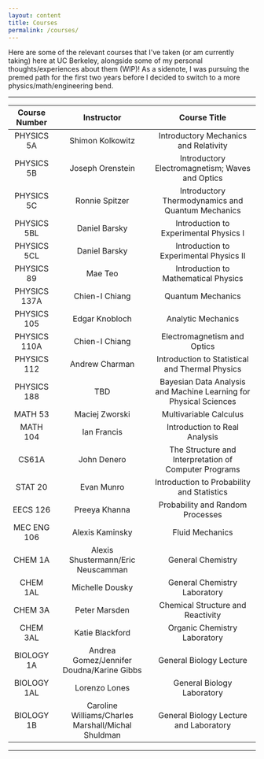 ```yaml
---
layout: content
title: Courses
permalink: /courses/
---
```


Here are some of the relevant courses that I've taken (or am currently taking) here at UC Berkeley, alongside some of my personal thoughts/experiences about them (WIP)! As a sidenote, I was pursuing the premed path for the first two years before I decided to switch to a more physics/math/engineering bend.

--- 

| Course Number| Instructor | Course Title|
|:-------------:|:--------------:|:--------------:|
| PHYSICS 5A | Shimon Kolkowitz | Introductory Mechanics and Relativity |
| PHYSICS 5B | Joseph Orenstein | Introductory Electromagnetism; Waves and Optics |
| PHYSICS 5C | Ronnie Spitzer | Introductory Thermodynamics and Quantum Mechanics | 
| PHYSICS 5BL | Daniel Barsky | Introduction to Experimental Physics I |
| PHYSICS 5CL | Daniel Barsky | Introduction to Experimental Physics II |
| PHYSICS 89 | Mae Teo | Introduction to Mathematical Physics |
| PHYSICS 137A | Chien-I Chiang | Quantum Mechanics |
| PHYSICS 105 | Edgar Knobloch | Analytic Mechanics |
| PHYSICS 110A | Chien-I Chiang | Electromagnetism and Optics|
| PHYSICS 112 | Andrew Charman | Introduction to Statistical and Thermal Physics |
| PHYSICS 188 | TBD | Bayesian Data Analysis and Machine Learning for Physical Sciences |
| MATH 53 | Maciej Zworski | Multivariable Calculus |
| MATH 104 | Ian Francis | Introduction to Real Analysis |
| CS61A | John Denero | The Structure and Interpretation of Computer Programs |
| STAT 20 | Evan Munro | Introduction to Probability and Statistics |
| EECS 126 | Preeya Khanna | Probability and Random Processes |
| MEC ENG 106 | Alexis Kaminsky | Fluid Mechanics |
| CHEM 1A | Alexis Shustermann/Eric Neuscamman | General Chemistry |
| CHEM 1AL | Michelle Dousky | General Chemistry Laboratory |
| CHEM 3A | Peter Marsden | Chemical Structure and Reactivity |
| CHEM 3AL | Katie Blackford | Organic Chemistry Laboratory |
| BIOLOGY 1A | Andrea Gomez/Jennifer Doudna/Karine Gibbs | General Biology Lecture |
| BIOLOGY 1AL | Lorenzo Lones | General Biology Laboratory |
| BIOLOGY 1B | Caroline Williams/Charles Marshall/Michal Shuldman | General Biology Lecture and Laboratory |





----

